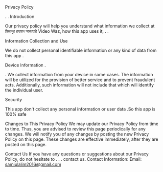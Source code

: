 Privacy Policy

. . Introduction

Our privacy policy will help you understand what information we collect at 
মিজানুর রহমান আজহারি Video Waz, how this  app uses it, . .

Information Collection and Use

We do not collect personal identifiable information or any kind of data from this app .

Device Information .

. We collect information from your device in some cases. The information will be utilized for the provision of better service and to prevent fraudulent acts. Additionally, such information will not include that which will identify the individual user.

Security

This app don't collect any personal information or user data .So this app is 100% safe

Changes to This Privacy Policy We may update our Privacy Policy from time to time. Thus, you are advised to review this page periodically for any changes. We will notify you of any changes by posting the new Privacy Policy on this page. These changes are effective immediately, after they are posted on this page.

Contact Us If you have any questions or suggestions about our Privacy Policy, do not hesitate to . . . contact us. Contact Information: Email: samiulalim2016@gmail.com
